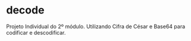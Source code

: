 # decode
Projeto Individual do 2º módulo. Utilizando Cifra de César e Base64 para codificar e descodificar.
